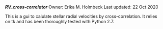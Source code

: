 ***RV_cross-correlator***
Owner: Erika M. Holmbeck
Last updated: 22 Oct 2020


This is a gui to calulate stellar radial velocities by cross-correlation. It relies on tk and has been thoroughly tested with Python 2.7.
 

